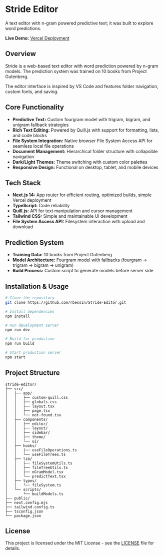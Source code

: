 # Stride Editor

A text editor with n-gram powered predictive text; it was built to explore word predictions.

**Live Demo:** [Vercel Deployment](https://stride-text-editor.vercel.app/)

## Overview

Stride is a web-based text editor with word prediction powered by n-gram models. The prediction system was trained on  10 books from Project Gutenberg.

The editor interface is inspired by VS Code and features folder navigation, custom fonts, and saving.

## Core Functionality
- **Predictive Text:** Custom fourgram model with trigram, bigram, and unigram fallback strategies
- **Rich Text Editing:** Powered by Quill.js with support for formatting, lists, and code blocks
- **File System Integration:** Native browser File System Access API for seamless local file operations
- **Document Management:** Hierarchical folder structure with collapsible navigation
- **Dark/Light Themes:** Theme switching with custom color palettes
- **Responsive Design:** Functional on desktop, tablet, and mobile devices

## Tech Stack

- **Next.js 14:** App router for efficient routing, optimized builds, simple Vercel deployment
- **TypeScript:** Code reliability
- **Quill.js:** API for text manipulation and cursor management
- **Tailwind CSS:** Simple and maintainable UI development
- **File System Access API:** Filesystem interaction with upload and download

## Prediction System
- **Training Data:** 10 books from Project Gutenberg
- **Model Architecture:** Fourgram model with fallbacks (fourgram → trigram → bigram → unigram)
- **Build Process:** Custom script to generate models before server side

## Installation & Usage
```bash
# Clone the repository
git clone https://github.com/rbessin/Stride-Editor.git

# Install dependencies
npm install

# Run development server
npm run dev

# Build for production
npm run build

# Start production server
npm start
```

## Project Structure
```
stride-editor/
├── src/
│   ├── app/
│   │   ├── custom-quill.css
│   │   ├── globals.css
│   │   ├── layout.tsx
│   │   ├── page.tsx
│   │   └── not-found.tsx
│   ├── components/
│   │   ├── editor/
│   │   ├── layout/
│   │   ├── sidebar/
│   │   ├── theme/
│   │   └── ui/
│   ├── hooks/
│   │   ├── useFileOperations.ts
│   │   └── useFileTrees.ts
│   ├── lib/
│   │   ├── fileSystemUtils.ts
│   │   ├── fileTreeUtils.ts
│   │   ├── nGramModel.tsx
│   │   └── predictText.tsx
│   ├── types/
│   │   └── fileSystem.ts
│   └── scripts/
│       └── buildModels.ts
├── public/
├── next.config.mjs
├── tailwind.config.ts
├── tsconfig.json
└── package.json
```

## License

This project is licensed under the MIT License - see the [LICENSE](LICENSE) file for details.
